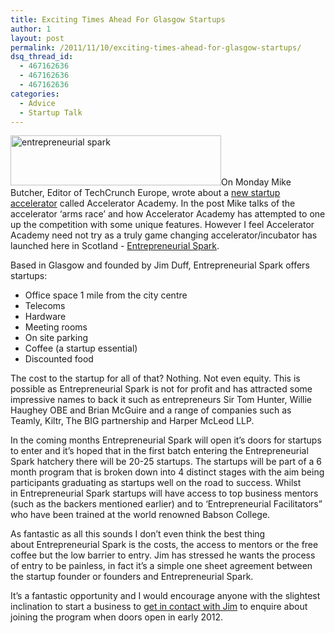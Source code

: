 ```yaml
---
title: Exciting Times Ahead For Glasgow Startups
author: 1
layout: post
permalink: /2011/11/10/exciting-times-ahead-for-glasgow-startups/
dsq_thread_id:
  - 467162636
  - 467162636
  - 467162636
categories:
  - Advice
  - Startup Talk
---
```

[<img class="alignright size-full wp-image-383" title="entrepreneurial-spark-glasgow" src="http://rookieoven.com/wp-content/uploads/2011/11/entrepreneurial-spark-glasgow.png" alt="entrepreneurial spark" width="337" height="80" />][1]On Monday Mike Butcher, Editor of TechCrunch Europe, wrote about a [new startup accelerator][2] called Accelerator Academy. In the post Mike talks of the accelerator &#8216;arms race&#8217; and how Accelerator Academy has attempted to one up the competition with some unique features. However I feel Accelerator Academy need not try as a truly game changing accelerator/incubator has launched here in Scotland - [Entrepreneurial Spark][3].

Based in Glasgow and founded by Jim Duff, Entrepreneurial Spark offers startups:

  * Office space 1 mile from the city centre
  * Telecoms
  * Hardware
  * Meeting rooms
  * On site parking
  * Coffee (a startup essential)
  * Discounted food

The cost to the startup for all of that? Nothing. Not even equity. This is possible as Entrepreneurial Spark is not for profit and has attracted some impressive names to back it such as entrepreneurs Sir Tom Hunter, Willie Haughey OBE and Brian McGuire and a range of companies such as Teamly, Kiltr, The BIG partnership and Harper McLeod LLP.

In the coming months Entrepreneurial Spark will open it&#8217;s doors for startups to enter and it&#8217;s hoped that in the first batch entering the Entrepreneurial Spark hatchery there will be 20-25 startups. The startups will be part of a 6 month program that is broken down into 4 distinct stages with the aim being participants graduating as startups well on the road to success. Whilst in Entrepreneurial Spark startups will have access to top business mentors (such as the backers mentioned earlier) and to &#8216;Entrepreneurial Facilitators&#8221; who have been trained at the world renowned Babson College.

As fantastic as all this sounds I don&#8217;t even think the best thing about Entrepreneurial Spark is the costs, the access to mentors or the free coffee but the low barrier to entry. Jim has stressed he wants the process of entry to be painless, in fact it&#8217;s a simple one sheet agreement between the startup founder or founders and Entrepreneurial Spark.

It&#8217;s a fantastic opportunity and I would encourage anyone with the slightest inclination to start a business to [get in contact with Jim][4] to enquire about joining the program when doors open in early 2012.

 [1]: http://rookieoven.com/wp-content/uploads/2011/11/entrepreneurial-spark-glasgow.png
 [2]: http://eu.techcrunch.com/2011/11/07/accelerator-academy-launches-in-london-with-elite-mentors/ "Accelerator Academy"
 [3]: http://www.entrepreneurial-spark.com/
 [4]: http://www.entrepreneurial-spark.com/book-a-chat.aspx "Jim Duffy contact details"
